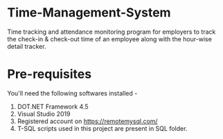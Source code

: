 # Time-Management-System
Time tracking and attendance monitoring program for employers to track the check-in &amp; check-out time of an employee along with the hour-wise detail tracker.

# Pre-requisites
You'll need the following softwares installed - 
  1. DOT.NET Framework 4.5
  2. Visual Studio 2019
  3. Registered account on https://remotemysql.com/
  4. T-SQL scripts used in this project are present in SQL folder.
